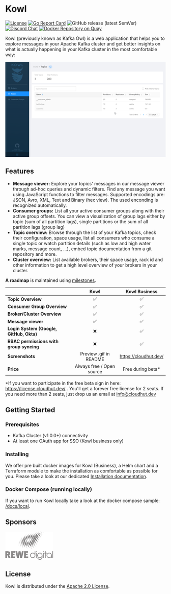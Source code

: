 # Kowl

[![License](https://img.shields.io/badge/License-Apache%202.0-blue.svg)](https://github.com/cloudhut/kowl/blob/master/LICENSE)
[![Go Report Card](https://goreportcard.com/badge/github.com/cloudhut/kowl)](https://goreportcard.com/report/github.com/cloudhut/kowl)
![GitHub release (latest SemVer)](https://img.shields.io/github/v/release/cloudhut/kowl?sort=semver)
[![Discord Chat](https://img.shields.io/badge/discord-online-brightgreen.svg)](https://discord.gg/KQj7P6v)
[![Docker Repository on Quay](https://img.shields.io/badge/docker%20image-ready-green "Docker Repository on Quay")](https://quay.io/repository/cloudhut/kowl)

Kowl (previously known as Kafka Owl) is a web application that helps you to explore messages in your Apache Kafka cluster and get better insights on what is actually happening in your Kafka cluster in the most comfortable way:

![preview](docs/assets/preview.gif)

## Features

- **Message viewer:** Explore your topics' messages in our message viewer through ad-hoc queries and dynamic filters. Find any message you want using JavaScript functions to filter messages. Supported encodings are: JSON, Avro, XML, Text and Binary (hex view). The used enconding is recognized automatically.
- **Consumer groups:** List all your active consumer groups along with their active group offsets. You can view a visualization of group lags either by topic (sum of all partition lags), single partitions or the sum of all partition lags (group lag)
- **Topic overview:** Browse through the list of your Kafka topics, check their configuration, space usage, list all consumers who consume a single topic or watch partition details (such as low and high water marks, message count, ...), embed topic documentation from a git repository and more.
- **Cluster overview:** List available brokers, their space usage, rack id and other information to get a high level overview of your brokers in your cluster.

**A roadmap** is maintained using [milestones](https://github.com/cloudhut/kowl/milestones).

|  | Kowl | Kowl Business |
| :-- | :-: | :-: |
| **Topic Overview** | :white_check_mark: | :white_check_mark: |
| **Consumer Group Overview** | :white_check_mark: | :white_check_mark: |
| **Broker/Cluster Overview** | :white_check_mark: | :white_check_mark: |
| **Message viewer** | :white_check_mark: | :white_check_mark: |
| **Login System (Google, GitHub, Okta)** | :x: | :white_check_mark: |
| **RBAC permissions with group syncing** | :x: | :white_check_mark: |
| **Screenshots** | Preview .gif in README | https://cloudhut.dev/ |
| **Price** | Always free / Open source | Free during beta\* |

\*If you want to participate in the free beta sign in here: https://license.cloudhut.dev/ . You'll get a forever free license for 2 seats. If you need more than 2 seats, just drop us an email at info@cloudhut.dev

## Getting Started

### Prerequisites

- Kafka Cluster (v1.0.0+) connectivity
- At least one OAuth app for SSO (Kowl business only)

### Installing

We offer pre built docker images for Kowl (Business), a Helm chart and a Terraform module to make the installation as comfortable as possible for you. Please take a look at our dedicated [Installation documentation](./docs/installation.md).

### Docker Compose (running locally)

If you want to run Kowl locally take a look at the docker compose sample: [/docs/local](./docs/local).

## Sponsors

<a href="https://www.rewe-digital.com/" target="_blank"><img src="./docs/assets/sponsors/rewe-digital-logo.png" width="150" /></a>

## License

Kowl is distributed under the [Apache 2.0 License](https://github.com/cloudhut/kowl/blob/master/LICENSE).
